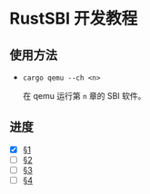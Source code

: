 ﻿# RustSBI 开发教程

## 使用方法

- `cargo qemu --ch <n>`

  在 qemu 运行第 `n` 章的 SBI 软件。

## 进度

- [x] [§1](ch1)
- [ ] [§2](ch2)
- [ ] [§3](ch3)
- [ ] [§4](ch4)
